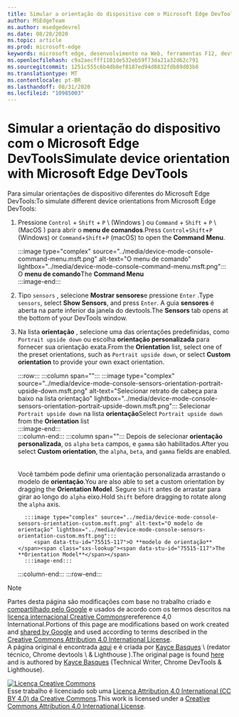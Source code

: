```yaml
---
title: Simular a orientação do dispositivo com o Microsoft Edge DevTools
author: MSEdgeTeam
ms.author: msedgedevrel
ms.date: 08/28/2020
ms.topic: article
ms.prod: microsoft-edge
keywords: microsoft edge, desenvolvimento na Web, ferramentas F12, devtools
ms.openlocfilehash: c9a2aecfff1101de532eb59f73da21a32d62c791
ms.sourcegitcommit: 1251c555c6b4db8ef8187ed94d8832fdb89d03b8
ms.translationtype: MT
ms.contentlocale: pt-BR
ms.lasthandoff: 08/31/2020
ms.locfileid: "10985003"
---
```

<!-- Copyright Kayce Basques 

   Licensed under the Apache License, Version 2.0 (the "License");
   you may not use this file except in compliance with the License.
   You may obtain a copy of the License at

       https://www.apache.org/licenses/LICENSE-2.0

   Unless required by applicable law or agreed to in writing, software
   distributed under the License is distributed on an "AS IS" BASIS,
   WITHOUT WARRANTIES OR CONDITIONS OF ANY KIND, either express or implied.
   See the License for the specific language governing permissions and
   limitations under the License.  -->





# <span data-ttu-id="75515-103">Simular a orientação do dispositivo com o Microsoft Edge DevTools</span><span class="sxs-lookup"><span data-stu-id="75515-103">Simulate device orientation with Microsoft Edge DevTools</span></span>   



<span data-ttu-id="75515-104">Para simular orientações de dispositivo diferentes do Microsoft Edge DevTools:</span><span class="sxs-lookup"><span data-stu-id="75515-104">To simulate different device orientations from Microsoft Edge DevTools:</span></span>  

<!--todo: update device orientation section when available -->  

1.  <span data-ttu-id="75515-105">Pressione `Control` + `Shift` + `P` \ (Windows \) ou `Command` + `Shift` + `P` \ (MacOS \) para abrir o **menu de comandos**.</span><span class="sxs-lookup"><span data-stu-id="75515-105">Press `Control`+`Shift`+`P` \(Windows\) or `Command`+`Shift`+`P` \(macOS\) to open the **Command Menu**.</span></span>  
    
    :::image type="complex" source="../media/device-mode-console-command-menu.msft.png" alt-text="O menu de comando" lightbox="../media/device-mode-console-command-menu.msft.png":::
       <span data-ttu-id="75515-107">O **menu de comando**</span><span class="sxs-lookup"><span data-stu-id="75515-107">The **Command Menu**</span></span>  
    :::image-end:::  
    
1.  <span data-ttu-id="75515-108">Tipo `sensors` , selecione **Mostrar sensores**e pressione `Enter` .</span><span class="sxs-lookup"><span data-stu-id="75515-108">Type `sensors`, select **Show Sensors**, and press `Enter`.</span></span>  <span data-ttu-id="75515-109">A guia **sensores** é aberta na parte inferior da janela do devtools.</span><span class="sxs-lookup"><span data-stu-id="75515-109">The **Sensors** tab opens at the bottom of your DevTools window.</span></span>  
1.  <span data-ttu-id="75515-110">Na lista **orientação** , selecione uma das orientações predefinidas, como `Portrait upside down` ou escolha **orientação personalizada** para fornecer sua orientação exata.</span><span class="sxs-lookup"><span data-stu-id="75515-110">From the **Orientation** list, select one of the preset orientations, such as `Portrait upside down`, or select **Custom orientation** to provide your own exact orientation.</span></span>  
    
    :::row:::
       :::column span="":::
          :::image type="complex" source="../media/device-mode-console-sensors-orientation-portrait-upside-down.msft.png" alt-text="Selecionar retrato de cabeça para baixo na lista orientação" lightbox="../media/device-mode-console-sensors-orientation-portrait-upside-down.msft.png":::
             <span data-ttu-id="75515-112">Selecionar `Portrait upside down` na lista **orientação**</span><span class="sxs-lookup"><span data-stu-id="75515-112">Select `Portrait upside down` from the **Orientation** list</span></span>  
          :::image-end:::  
       :::column-end:::
       :::column span="":::
          <span data-ttu-id="75515-113">Depois de selecionar **orientação personalizada**, os `alpha` `beta` campos, e `gamma` são habilitados.</span><span class="sxs-lookup"><span data-stu-id="75515-113">After you select **Custom orientation**, the `alpha`, `beta`, and `gamma` fields are enabled.</span></span>  
          <!--See [Alpha][alpha], [Beta][beta], and [Gamma][gamma] to understand how these axes work.  -->  
          <!--todo: update links to alpha, beta, and gamma section when available -->  
          <span data-ttu-id="75515-114">Você também pode definir uma orientação personalizada arrastando o modelo de **orientação**.</span><span class="sxs-lookup"><span data-stu-id="75515-114">You are also able to set a custom orientation by dragging the **Orientation Model**.</span></span>  <span data-ttu-id="75515-115">Segure `Shift` antes de arrastar para girar ao longo do `alpha` eixo.</span><span class="sxs-lookup"><span data-stu-id="75515-115">Hold `Shift` before dragging to rotate along the `alpha` axis.</span></span>  
          
          :::image type="complex" source="../media/device-mode-console-sensors-orientation-custom.msft.png" alt-text="O modelo de orientação" lightbox="../media/device-mode-console-sensors-orientation-custom.msft.png":::
             <span data-ttu-id="75515-117">O **modelo de orientação**</span><span class="sxs-lookup"><span data-stu-id="75515-117">The **Orientation Model**</span></span>  
          :::image-end:::  
       :::column-end:::
    :::row-end:::
    
<!--  
## Feedback 


-->  

<!-- links -->  

<!--[WebFundamentasNativeHardwareDeviceOrientationIndex]: /web/fundamentals/native-hardware/device-orientation/index "Device Orientation \& Motion"  -->  
<!--[WebFundamentasNativeHardwareDeviceOrientationIndexAlpha]: /web/fundamentals/native-hardware/device-orientation/index#alpha "Alpha - Device Orientation \& Motion"  -->  
<!--[WebFundamentasNativeHardwareDeviceOrientationIndexBeta]: /web/fundamentals/native-hardware/device-orientation/index#beta "Beta - Device Orientation \& Motion"  -->  
<!--[WebFundamentasNativeHardwareDeviceOrientationIndexGamma]: /web/fundamentals/native-hardware/device-orientation/index#gamma "Gamma - Device Orientation \& Motion"  -->  

> [!NOTE]
> <span data-ttu-id="75515-118">Partes desta página são modificações com base no trabalho criado e [compartilhado pelo Google][GoogleSitePolicies] e usados de acordo com os termos descritos na [licença internacional Creative Commons][CCA4IL]rereference 4,0 International.</span><span class="sxs-lookup"><span data-stu-id="75515-118">Portions of this page are modifications based on work created and [shared by Google][GoogleSitePolicies] and used according to terms described in the [Creative Commons Attribution 4.0 International License][CCA4IL].</span></span>  
> <span data-ttu-id="75515-119">A página original é encontrada [aqui](https://developers.google.com/web/tools/chrome-devtools/device-mode/orientation) e é criada por [Kayce Basques][KayceBasques] \ (redator técnico, Chrome devtools \ & Lighthouse \).</span><span class="sxs-lookup"><span data-stu-id="75515-119">The original page is found [here](https://developers.google.com/web/tools/chrome-devtools/device-mode/orientation) and is authored by [Kayce Basques][KayceBasques] \(Technical Writer, Chrome DevTools \& Lighthouse\).</span></span>  

[![Licença Creative Commons][CCby4Image]][CCA4IL]  
<span data-ttu-id="75515-121">Esse trabalho é licenciado sob uma [Licença Attribution 4.0 International (CC BY 4.0) da Creative Commons][CCA4IL].</span><span class="sxs-lookup"><span data-stu-id="75515-121">This work is licensed under a [Creative Commons Attribution 4.0 International License][CCA4IL].</span></span>  

[CCA4IL]: https://creativecommons.org/licenses/by/4.0  
[CCby4Image]: https://i.creativecommons.org/l/by/4.0/88x31.png  
[GoogleSitePolicies]: https://developers.google.com/terms/site-policies  
[KayceBasques]: https://developers.google.com/web/resources/contributors/kaycebasques  
